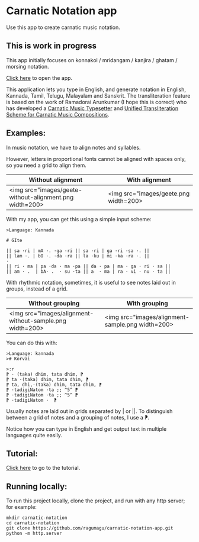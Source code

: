 # Carnatic Notation app
Use this app to create carnatic music notation.

## This is work in progress

This app initially focuses on konnakol / mridangam / kanjira / ghatam / morsing notation.

[Click here](https://ragumagu.github.io/carnatic-notation-app/notation_app.html) to open the app.

This application lets you type in English, and generate notation in English, Kannada, Tamil, Telugu, Malayalam and Sanskrit. The transliteration feature is based on the work of Ramadorai Arunkumar (I hope this is correct) who has developed a [Carnatic Music Typesetter](http://arunk.freepgs.com/wordpress/cm-typesetter/about/) and [Unified Transliteration Scheme for Carnatic Music Compositions](http://arunk.freepgs.com/cmtranslit/cmtranslit_scheme.html).

## Examples:

In music notation, we have to align notes and syllables.

However, letters in proportional fonts cannot be aligned with spaces only, so you need a grid to align them.

|Without alignment | With alignment |
| --- | --- |
| <img src="images/geete-without-alignment.png width=200> | <img src="images/geete.png width=200> | 


With my app, you can get this using a simple input scheme:

    >Language: Kannada

    # GIte

    || sa ·ri | mA ·. ·ga ·ri || sa ·ri | ga ·ri ·sa ·. ||
    || lam ·. | bO ·. ·da ·ra || la ·ku | mi ·ka ·ra ·. ||
    · 
    || ri · ma | pa ·da · ma ·pa || da · pa | ma · ga · ri · sa ||
    || am · .  | bA· .  · su ·ta || a  · ma | ra · vi · nu · ta ||


With rhythmic notation, sometimes, it is useful to see
notes laid out in groups, instead of a grid.

|Without grouping | With grouping |
| --- | --- |
| <img src="images/alignment-without-sample.png width=200> | <img src="images/alignment-sample.png width=200> | 

You can do this with:

    >Language: kannada
    ># Korvai

    >:r
    ⁋ · (taka) dhim, tata dhim, ⁋
    ⁋ ta ·(taka) dhim, tata dhim, ⁋
    ⁋ ta, dhi,·(taka) dhim, tata dhim, ⁋
    ⁋ ·tadigiNatom ·ta ;; ^5^ ⁋
    ⁋ ·tadigiNatom ·ta ;; ^5^ ⁋
    ⁋ ·tadigiNatom ·  ⁋ 

Usually notes are laid out in grids separated by | or ||.
To distinguish between a grid of notes and a grouping of notes, I use
a ⁋.

Notice how you can type in English and get output text in multiple
languages quite easily. 

## Tutorial:

[Click here](https://ragumagu.github.io/carnatic-notation-app/notation_app.html?content=tutorial) to go to the tutorial.

## Running locally:
To run this project locally, clone the project, and run with any http server;
for example:

    mkdir carnatic-notation
    cd carnatic-notation
    git clone https://github.com/ragumagu/carnatic-notation-app.git 
    python -m http.server
